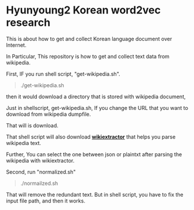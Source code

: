 # Hyunyoung2 Korean word2vec research 

This is about how to get and collect Korean language document over Internet.

In Particular, This repository is how to get and collect text data from wikipedia.


First, IF you run shell script, "get-wikipedia.sh". 

> ./get-wikipedia.sh 

then it would download a directory that is stored with wikipedia document, 

Just in shellscript, get-wikipedia.sh, If you change the URL that you want to download from wikipedia dumpfile. 

That will is download.

That shell script will also download **[wikiextractor](https://github.com/attardi/wikiextractor)** that helps you parse wikipedia text.

Further, You can select the one between json or plaintxt after parsing the wikipedia with wikiextractor.

Second, run "normalized.sh"

> ./normailzed.sh 

That will remove the redundant text. But in shell script, you have to fix the input file path, and then it works. 



